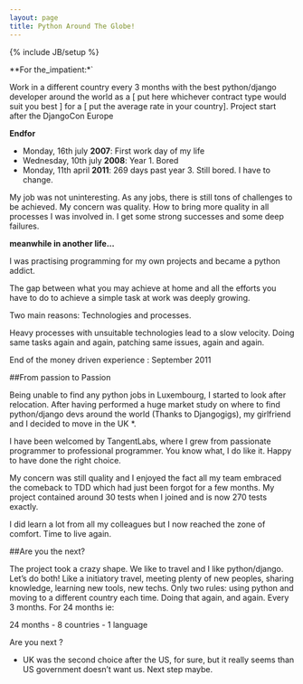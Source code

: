 ```yaml
---
layout: page
title: Python Around The Globe!
---
```

{% include JB/setup %}

**For the_impatient:*`

  Work in a different country every 3 months with the best python/django developer around the world as a [ put here whichever contract type would suit you best ] for a [ put the average rate in your country].
  Project start after the DjangoCon Europe

**Endfor**

- Monday,  16th july **2007**: First work day of my life
- Wednesday,  10th july **2008**: Year 1. Bored
- Monday,  11th april **2011**: 269 days past year 3. Still bored. I have to change.

My job was not uninteresting. As any jobs, there is still tons of challenges to be achieved. My concern was quality. How to bring more quality in all processes I was involved in. I get some strong successes and some deep failures.

**meanwhile in another life...**

I was practising programming for my own projects and became a python addict.

The gap between what you may achieve at home and all the efforts you have to do to achieve a simple task at work was deeply growing.

Two main reasons: Technologies and processes.

Heavy processes with unsuitable technologies lead to a slow velocity. Doing same tasks again and again, patching same issues, again and again.

End of the money driven experience : September 2011

##From passion to Passion

Being unable to find any python jobs in Luxembourg, I started to look after relocation. After having performed a huge market study on where to find python/django devs around the world (Thanks to Djangogigs), my girlfriend and I decided to move in the UK *.

I have been welcomed by TangentLabs, where I grew from passionate programmer to professional programmer. You know what, I do like it. Happy to have done the right choice.

My concern was still quality and I enjoyed the fact all my team embraced the comeback to TDD which had just been forgot for a few months. My project contained around 30 tests when I joined and is now 270 tests exactly.

I did learn a lot from all my colleagues but I now reached the zone of comfort. Time to live again.

##Are you the next? 

The project took a crazy shape. We like to travel and I like python/django. Let’s do both!
Like a initiatory travel, meeting plenty of new peoples, sharing knowledge, learning new tools, new techs. Only two rules: using python and moving to a different country each time. Doing that again, and again. Every 3 months. For 24 months ie:

24 months - 8 countries - 1 language

Are you next ?


* UK was the second choice after the US, for sure, but it really seems than US government doesn’t want us. Next step maybe.